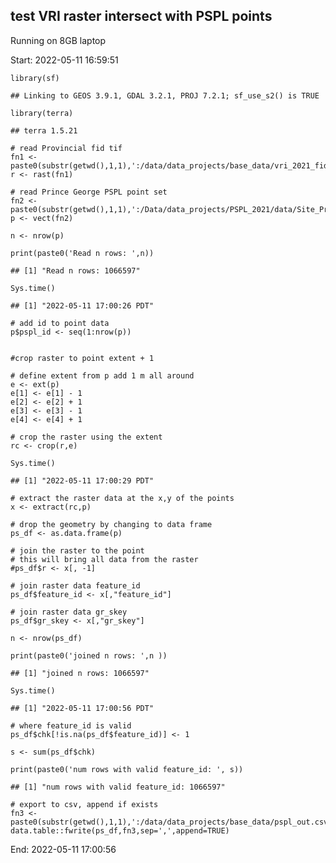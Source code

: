 ## test VRI raster intersect with PSPL points

Running on 8GB laptop

Start: 2022-05-11 16:59:51

    library(sf)

    ## Linking to GEOS 3.9.1, GDAL 3.2.1, PROJ 7.2.1; sf_use_s2() is TRUE

    library(terra)

    ## terra 1.5.21

    # read Provincial fid tif
    fn1 <- paste0(substr(getwd(),1,1),':/data/data_projects/base_data/vri_2021_fid_gr_skey.tif')
    r <- rast(fn1)

    # read Prince George PSPL point set
    fn2 <- paste0(substr(getwd(),1,1),':/Data/data_projects/PSPL_2021/data/Site_Prod_Kootenay_lake.gdb')
    p <- vect(fn2)

    n <- nrow(p)

    print(paste0('Read n rows: ',n))

    ## [1] "Read n rows: 1066597"

    Sys.time()

    ## [1] "2022-05-11 17:00:26 PDT"

    # add id to point data
    p$pspl_id <- seq(1:nrow(p))


    #crop raster to point extent + 1

    # define extent from p add 1 m all around
    e <- ext(p)
    e[1] <- e[1] - 1
    e[2] <- e[2] + 1
    e[3] <- e[3] - 1
    e[4] <- e[4] + 1

    # crop the raster using the extent
    rc <- crop(r,e)

    Sys.time()

    ## [1] "2022-05-11 17:00:29 PDT"

    # extract the raster data at the x,y of the points
    x <- extract(rc,p)

    # drop the geometry by changing to data frame
    ps_df <- as.data.frame(p)

    # join the raster to the point
    # this will bring all data from the raster
    #ps_df$r <- x[, -1]

    # join raster data feature_id
    ps_df$feature_id <- x[,"feature_id"]

    # join raster data gr_skey
    ps_df$gr_skey <- x[,"gr_skey"]

    n <- nrow(ps_df)

    print(paste0('joined n rows: ',n ))

    ## [1] "joined n rows: 1066597"

    Sys.time()

    ## [1] "2022-05-11 17:00:56 PDT"

    # where feature_id is valid
    ps_df$chk[!is.na(ps_df$feature_id)] <- 1

    s <- sum(ps_df$chk)

    print(paste0('num rows with valid feature_id: ', s))

    ## [1] "num rows with valid feature_id: 1066597"

    # export to csv, append if exists
    fn3 <- paste0(substr(getwd(),1,1),':/data/data_projects/base_data/pspl_out.csv')
    data.table::fwrite(ps_df,fn3,sep=',',append=TRUE)

End: 2022-05-11 17:00:56
